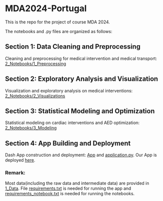 # MDA2024-Portugal
This is the repo for the project of course MDA 2024.

The notebooks and .py files are organized as follows:
## Section 1: Data Cleaning and Preprocessing
Cleaning and preprocessing for medical intervention and medical transport: [2_Notebooks/1_Preprocessing](https://github.com/DrivenByPerseverance/Github-MDA2024/tree/main/2_Notebooks/1_Preprocessing)
## Section 2:  Exploratory Analysis and Visualization
Visualization and exploratory analysis on medical interventions: [2_Notebooks/2_Visualizations](https://github.com/DrivenByPerseverance/Github-MDA2024/tree/main/2_Notebooks/2_Visualizations)
## Section 3: Statistical Modeling and Optimization
Statistical modeling on cardiac interventions and AED optimization: [2_Notebooks/3_Modeling](https://github.com/DrivenByPerseverance/Github-MDA2024/tree/main/2_Notebooks/3_Modeling)
## Section 4: App Building and Deployment
Dash App construction and deployment: [App](https://github.com/DrivenByPerseverance/Github-MDA2024/tree/main/App) and [application.py](https://github.com/DrivenByPerseverance/Github-MDA2024/blob/main/application.py).
Our App is deployed [here](http://github-mda2024.eba-upcwsrqy.eu-west-3.elasticbeanstalk.com/).


### Remark: 
Most data(including the raw data and intermediate data) are provided in [1_Data](https://github.com/DrivenByPerseverance/Github-MDA2024/tree/main/1_Data). File
[requirements.txt](https://github.com/DrivenByPerseverance/Github-MDA2024/blob/main/requirements.txt) is needed for running the app and [requirements_notebook.txt](https://github.com/DrivenByPerseverance/Github-MDA2024/blob/main/requirements_notebook.txt) is needed for running the notebooks.
